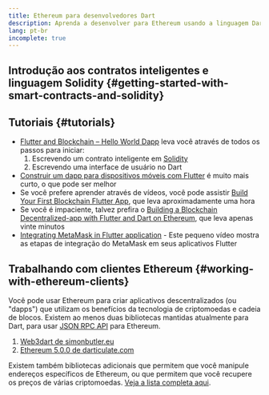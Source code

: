 ```yaml
---
title: Ethereum para desenvolvedores Dart
description: Aprenda a desenvolver para Ethereum usando a linguagem Dart
lang: pt-br
incomplete: true
---
```


## Introdução aos contratos inteligentes e linguagem Solidity {#getting-started-with-smart-contracts-and-solidity}

## Tutoriais {#tutorials}

- [Flutter and Blockchain – Hello World Dapp](https://www.geeksforgeeks.org/flutter-and-blockchain-hello-world-dapp/) leva você através de todos os passos para iniciar:
  1.  Escrevendo um contrato inteligente em [Solidity](https://soliditylang.org/)
  2.  Escrevendo uma interface de usuário no Dart
- [Construir um dapp para dispositivos móveis com Flutter](https://medium.com/dash-community/building-a-mobile-dapp-with-flutter-be945c80315a) é muito mais curto, o que pode ser melhor
- Se você prefere aprender através de vídeos, você pode assistir [Build Your First Blockchain Flutter App](https://www.youtube.com/watch?v=3Eeh3pJ6PeA), que leva aproximadamente uma hora
- Se você é impaciente, talvez prefira o [Building a Blockchain Decentralized-app with Flutter and Dart on Ethereum](https://www.youtube.com/watch?v=jaMFEOCq_1s), que leva apenas vinte minutos
- [Integrating MetaMask in Flutter application](https://youtu.be/8qzVDje3IWk) - Este pequeno vídeo mostra as etapas de integração do MetaMask em seus aplicativos Flutter

## Trabalhando com clientes Ethereum {#working-with-ethereum-clients}

Você pode usar Ethereum para criar aplicativos descentralizados (ou "dapps") que utilizam os benefícios da tecnologia de criptomoedas e cadeia de blocos. Existem ao menos duas bibliotecas mantidas atualmente para Dart, para usar [JSON RPC API](/developers/docs/apis/json-rpc/) para Ethereum.

1. [Web3dart de simonbutler.eu](https://pub.dev/packages/web3dart)
1. [Ethereum 5.0.0 de darticulate.com](https://pub.dev/packages/ethereum)

Existem também bibliotecas adicionais que permitem que você manipule endereços específicos de Ethereum, ou que permitem que você recupere os preços de várias criptomoedas. [Veja a lista completa aqui](https://pub.dev/dart/packages?q=ethereum).
